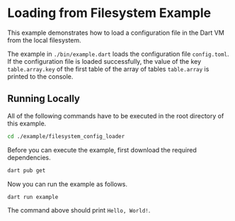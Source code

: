 # Loading from Filesystem Example

This example demonstrates how to load a configuration file in the Dart VM from the local filesystem.

The example in `./bin/example.dart` loads the configuration file `config.toml`.
If the configuration file is loaded successfully, the value of the key `table.array.key` of the first table of the array of tables `table.array` is printed to the console.

## Running Locally

All of the following commands have to be executed in the root directory of this example.

```bash
cd ./example/filesystem_config_loader
```

Before you can execute the example, first download the required dependencies.

```bash
dart pub get
```

Now you can run the example as follows.

```bash
dart run example
```

The command above should print `Hello, World!`.
